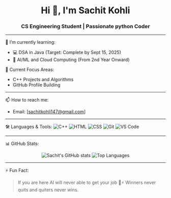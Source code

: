 <h1 align="center">Hi 👋, I'm Sachit Kohli</h1>
<h3 align="center">CS Engineering Student | Passionate python Coder</h3>

---

🌱 I’m currently learning:
- 💻 DSA in Java (Target: Complete by Sept 15, 2025)
- 🧠 AI/ML and Cloud Computing (From 2nd Year Onward)

📌 Current Focus Areas:
- C++ Projects and Algorithms
- GitHub Profile Building

---

📫 How to reach me:
- Email: [sachitkohli147@gmail.com]
---

🛠️ Languages & Tools:
![C++](https://img.shields.io/badge/C++-blue?style=for-the-badge&logo=cplusplus)
![HTML](https://img.shields.io/badge/HTML-orange?style=for-the-badge&logo=html5)
![CSS](https://img.shields.io/badge/CSS-blue?style=for-the-badge&logo=css3)
![Git](https://img.shields.io/badge/Git-F05032?style=for-the-badge&logo=git)
![VS Code](https://img.shields.io/badge/VS%20Code-blue?style=for-the-badge&logo=visualstudiocode)

---

📊 GitHub Stats:
<p align="center">
  <img src="https://github-readme-stats.vercel.app/api?username=sachit-create&show_icons=true&theme=radical" alt="Sachit's GitHub stats" />
  <img src="https://github-readme-stats.vercel.app/api/top-langs/?username=sachit-create&layout=compact&theme=radical" alt="Top Languages" />
</p>

---

⚡ Fun Fact:
> If you are here AI will never able to get your job 🧠⚡
> Winners never quits and quiters never wins.
